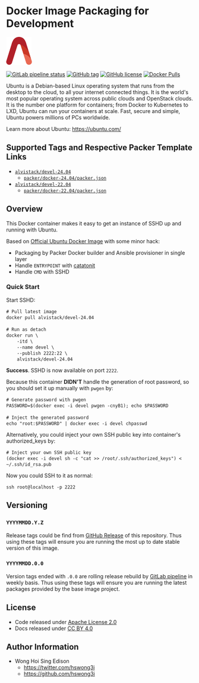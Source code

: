 # Docker Image Packaging for Development

<a href="https://alvistack.com" title="AlviStack" target="_blank"><img src="/alvistack.svg" height="75" alt="AlviStack"></a>

[![GitLab pipeline
status](https://img.shields.io/gitlab/pipeline/alvistack/docker-devel/master)](https://gitlab.com/alvistack/docker-devel/-/pipelines)
[![GitHub
tag](https://img.shields.io/github/tag/alvistack/docker-devel.svg)](https://github.com/alvistack/docker-devel/tags)
[![GitHub
license](https://img.shields.io/github/license/alvistack/docker-devel.svg)](https://github.com/alvistack/docker-devel/blob/master/LICENSE)
[![Docker
Pulls](https://img.shields.io/docker/pulls/alvistack/devel-24.04.svg)](https://hub.docker.com/r/alvistack/devel-24.04)

Ubuntu is a Debian-based Linux operating system that runs from the
desktop to the cloud, to all your internet connected things. It is the
world's most popular operating system across public clouds and OpenStack
clouds. It is the number one platform for containers; from Docker to
Kubernetes to LXD, Ubuntu can run your containers at scale. Fast, secure
and simple, Ubuntu powers millions of PCs worldwide.

Learn more about Ubuntu: <https://ubuntu.com/>

## Supported Tags and Respective Packer Template Links

- [`alvistack/devel-24.04`](https://hub.docker.com/r/alvistack/devel-24.04)
  - [`packer/docker-24.04/packer.json`](https://github.com/alvistack/docker-devel/blob/master/packer/docker-24.04/packer.json)
- [`alvistack/devel-22.04`](https://hub.docker.com/r/alvistack/devel-22.04)
  - [`packer/docker-22.04/packer.json`](https://github.com/alvistack/docker-devel/blob/master/packer/docker-22.04/packer.json)

## Overview

This Docker container makes it easy to get an instance of SSHD up and
running with Ubuntu.

Based on [Official Ubuntu Docker
Image](https://hub.docker.com/_/ubuntu/) with some minor hack:

- Packaging by Packer Docker builder and Ansible provisioner in single
  layer
- Handle `ENTRYPOINT` with
  [catatonit](https://github.com/openSUSE/catatonit)
- Handle `CMD` with SSHD

### Quick Start

Start SSHD:

    # Pull latest image
    docker pull alvistack/devel-24.04

    # Run as detach
    docker run \
        -itd \
        --name devel \
        --publish 2222:22 \
        alvistack/devel-24.04

**Success**. SSHD is now available on port `2222`.

Because this container **DIDN'T** handle the generation of root
password, so you should set it up manually with `pwgen` by:

    # Generate password with pwgen
    PASSWORD=$(docker exec -i devel pwgen -cnyB1); echo $PASSWORD

    # Inject the generated password
    echo "root:$PASSWORD" | docker exec -i devel chpasswd

Alternatively, you could inject your own SSH public key into container's
authorized_keys by:

    # Inject your own SSH public key
    (docker exec -i devel sh -c "cat >> /root/.ssh/authorized_keys") < ~/.ssh/id_rsa.pub

Now you could SSH to it as normal:

    ssh root@localhost -p 2222

## Versioning

### `YYYYMMDD.Y.Z`

Release tags could be find from [GitHub
Release](https://github.com/alvistack/docker-devel/tags) of this
repository. Thus using these tags will ensure you are running the most
up to date stable version of this image.

### `YYYYMMDD.0.0`

Version tags ended with `.0.0` are rolling release rebuild by [GitLab
pipeline](https://gitlab.com/alvistack/docker-devel/-/pipelines) in
weekly basis. Thus using these tags will ensure you are running the
latest packages provided by the base image project.

## License

- Code released under [Apache License 2.0](LICENSE)
- Docs released under [CC BY
  4.0](http://creativecommons.org/licenses/by/4.0/)

## Author Information

- Wong Hoi Sing Edison
  - <https://twitter.com/hswong3i>
  - <https://github.com/hswong3i>

